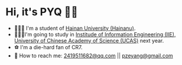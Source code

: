 # Hi, it's PYQ 👋🏻

- 👨🏻‍🎓 I'm a student of [Hainan University (Hainanu)](https://ha.hainanu.edu.cn/home2020/).
- 👨🏻‍🎓I'm going to study in [Institude of Information Engineering (IIE), University of Chinese Academy of Science (UCAS)](http://www.iie.ac.cn/) next year.
- ⚽ I'm a die-hard fan of CR7.
- 💌 How to reach me: 2419511682@qq.com || pzeyang@gmail.com

